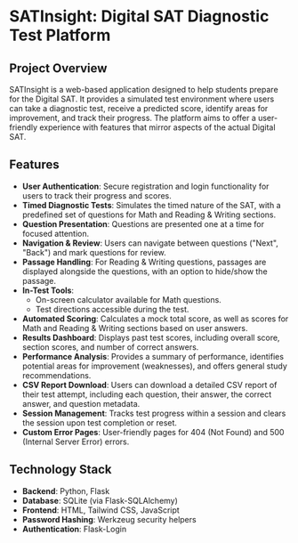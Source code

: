 # SATInsight: Digital SAT Diagnostic Test Platform

## Project Overview

SATInsight is a web-based application designed to help students prepare for the Digital SAT. It provides a simulated test environment where users can take a diagnostic test, receive a predicted score, identify areas for improvement, and track their progress. The platform aims to offer a user-friendly experience with features that mirror aspects of the actual Digital SAT.

## Features

* **User Authentication**: Secure registration and login functionality for users to track their progress and scores.
* **Timed Diagnostic Tests**: Simulates the timed nature of the SAT, with a predefined set of questions for Math and Reading & Writing sections.
* **Question Presentation**: Questions are presented one at a time for focused attention.
* **Navigation & Review**: Users can navigate between questions ("Next", "Back") and mark questions for review.
* **Passage Handling**: For Reading & Writing questions, passages are displayed alongside the questions, with an option to hide/show the passage.
* **In-Test Tools**:
    * On-screen calculator available for Math questions.
    * Test directions accessible during the test.
* **Automated Scoring**: Calculates a mock total score, as well as scores for Math and Reading & Writing sections based on user answers.
* **Results Dashboard**: Displays past test scores, including overall score, section scores, and number of correct answers.
* **Performance Analysis**: Provides a summary of performance, identifies potential areas for improvement (weaknesses), and offers general study recommendations.
* **CSV Report Download**: Users can download a detailed CSV report of their test attempt, including each question, their answer, the correct answer, and question metadata.
* **Session Management**: Tracks test progress within a session and clears the session upon test completion or reset.
* **Custom Error Pages**: User-friendly pages for 404 (Not Found) and 500 (Internal Server Error) errors.

## Technology Stack

* **Backend**: Python, Flask
* **Database**: SQLite (via Flask-SQLAlchemy)
* **Frontend**: HTML, Tailwind CSS, JavaScript
* **Password Hashing**: Werkzeug security helpers
* **Authentication**: Flask-Login
